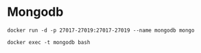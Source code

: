 # Mongodb

```
docker run -d -p 27017-27019:27017-27019 --name mongodb mongo
```

```
docker exec -t mongodb bash
```

